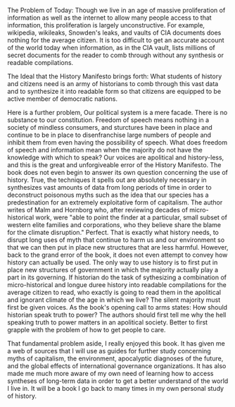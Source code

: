 The Problem of Today:
Though we live in an age of massive proliferation of information as well as the internet to allow many people access to that information, this proliferation is largely unconstructive. For example, wikipedia, wikileaks, Snowden's leaks, and vaults of CIA documents does nothing for the average citizen. It is too difficult to get an accurate account of the world today when information, as in the CIA vault, lists millions of secret documents for the reader to comb through without any synthesis or readable compilations.

The Ideal that the History Manifesto brings forth:
What students of history and citizens need is an army of historians to comb through this vast data and to synthesize it into readable form so that citizens are equipped to be active member of democratic nations.

Here is a further problem, Our political system is a mere facade. There is no substance to our constitution. Freedom of speech means nothing in a society of mindless consumers, and sturctures have been in place and continue to be in place to disenfranchise large numbers of people and inhibit them from even having the possibility of speech. What does freedom of speech and information mean when the majority do not have the knowledge with which to speak? Our voices are apolitical and history-less, and this is the great and unforgiveable error of the History Manifesto. The book does not even begin to answer its own question concerning the use of history. True, the techniques it spells out are absolutely necessary in synthesizes vast amounts of data from long periods of time in order to deconstruct poisonous myths such as the idea that our species has a predestination for an extremely exploitative form of capitalism. The author writes of Malm and Hornborg who, after reviewing decades of micro-historical work, were "able to point the finder at a particular, small subset of western elite families and corporations, who they believe share the blame for the climate disruption." Perfect. That is exactly what history needs, to disrupt long uses of myth that continue to harm us and our environment so that we can then put in place new structures that are less harmful. However, back to the grand error of the book, it does not even attempt to convey how history can actually be used. The only way to use history is to first put in place new structures of government in which the majority actually play a part in its governing. If historian do the task of sythesizing a combination of micro-historical and longue duree history into readable compilations for the average citizen to read, who exactly is going to read them in the apolitical and ignorant climate of the age in which we live? The silent majority must first be given voices. As the book's opening call to arms states: How should historian speak truth to power? The authors should first tell me why the hell speaking truth to power matters in an apolitical society. Better to first grapple with the problem of how to get people to care.

That fundamental problem aside, I really enjoyed this book. It has given me a web of sources that I will use as guides for further study concerning myths of capitalism, the environment, apocalyptic diagnoses of the future, and the global effects of international governance organizations. It has also made me much more aware of my own need of learning how to access syntheses of long-term data in order to get a better understand of the world I live in. It will be a book I go back to many times in my own personal study of history.
